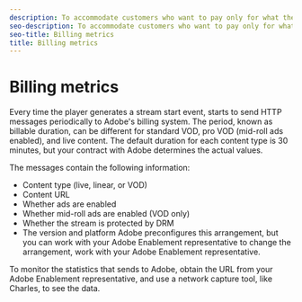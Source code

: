 ```yaml
---
description: To accommodate customers who want to pay only for what they use, rather than a fixed rate regardless of actual use, Adobe collects usage metrics and uses these metrics to determine how much to bill the customers.
seo-description: To accommodate customers who want to pay only for what they use, rather than a fixed rate regardless of actual use, Adobe collects usage metrics and uses these metrics to determine how much to bill the customers.
seo-title: Billing metrics
title: Billing metrics
---
```


# Billing metrics

Every time the player generates a stream start event,  starts to send HTTP messages periodically to Adobe's billing system. The period, known as billable duration, can be different for standard VOD, pro VOD (mid-roll ads enabled), and live content. The default duration for each content type is 30 minutes, but your contract with Adobe determines the actual values.

The messages contain the following information:
* Content type (live, linear, or VOD)
* Content URL
* Whether ads are enabled
* Whether mid-roll ads are enabled (VOD only)
* Whether the stream is protected by DRM
* The  version and platform
Adobe preconfigures this arrangement, but you can work with your Adobe Enablement representative to change the arrangement, work with your Adobe Enablement representative.

To monitor the statistics that  sends to Adobe, obtain the URL from your Adobe Enablement representative, and use a network capture tool, like Charles, to see the data.

